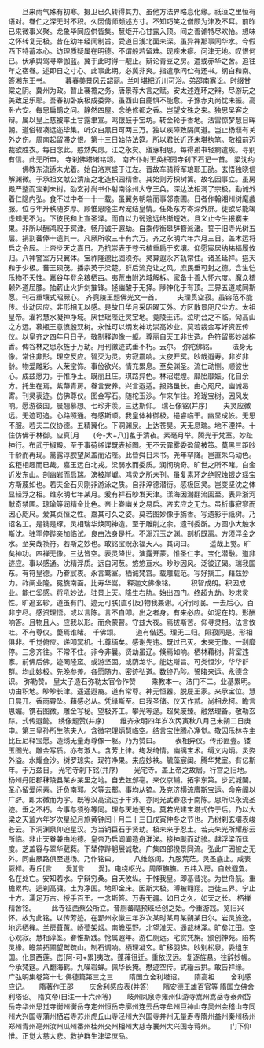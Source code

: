 <!-- { "loadSidebar": true } -->
　　旦来雨气殊有初寒。摄卫已久转得其力。虽他方法界略息化缘。祇洹之里恒有语对。眷伫之深无时不积。久因倩师频述方寸。不知巧笑之僧颇为津及不耳。前昨已来微事义聚。龙象毕同应供皆集。慧炬开心甘露入顶。间之善谑特尽欢怡。想味之怀转复无极。昔在幼年经闻制旨。受道日浅北面未深。虽异禅那事同华水。今假西下特蓄本心。访理质疑属在明德。不谓般若留难。现疾未瘳。问津无地。叹恨何已。伏承舆驾寻幸伽蓝。冀于此时得一觏止。辩论青豆之房。遣或赤华之舍。追往年之宿眷。述即日之寸心。此事此期。必冀非爽。指遣承问伫有还书。纲白和南。
答湘东王书。
　　暮春美景风云韶丽。兰叶堪把沂川可浴。弟邵南寡讼。时缀甘棠之阴。冀州为政。暂止褰襜之务。唐景荐大言之赋。安太述连环之辩。尽游玩之美致足乐耶。吾春初卧疾极成委弊。虽西山白鹿惧不能愈。子豫赤丸尚忧未振。高卧六安。每思扁鹊之问。静然四屋。念绝修都之香。岂望文殊之来。独思吴客之辩。属以皇上慈被率土甘露聿宣。鸣银鼓于宝坊。转金轮于香地。法雷惊梦慧日晖朝。道俗辐凑远迩毕集。听众白黑日可两三万。独以疾障致隔闻道。岂止杨濮有关外之伤。周南起留滞之恨。第十三日始侍法筵。所以君长近还未堪执笔。敬祖前迈裁欲胜衣。每自念此。愍然失虑。江之永矣。寤寐相思。每得弟书轻痾遣疾。寻别有信。此无所申。
寺刹佛塔诸铭颂。
南齐仆射王奂枳园寺刹下石记一首。
梁沈约
　　佛教东流适未尤着。始自洛京盛于江左。晋故车骑将军琅耶王劭。玄悟独晓信解渊微。于承祖文献公清庙之北造枳园精舍。其始则芳枳树篱。故名因事立。虽房殿严整而宝刹未树。劭玄孙尚书仆射南徐州大守王奂。深达法相洞了宗极。勤诚外着仁隐内弘。食不过中者一十一载。虽翼务朝端而事邻柰圃。日者作翰湘州树麾蠡服。位与年升秩随岁厚。顾惟恩隆主盻宠结皇情。任处东方寄深外屏。徒欲尽能竭虑知无不为。下彼民和上宣圣泽。而自以力弱途远终惭短效。且义止今生报褰来果。非所以酬鸿贶于冥津。畅丹诚于遐劫。自乘传衡皋辞簪派渚。誓于旧寺光树五层。捐割蕃俸十遗其一。凡厥所收三十有六万。齐之永明六年六月三日。盖木运将启之令辰。上帝步天之嘉日。乃抗崇表于苍云植重扃于玄壤。仰愿宸居纳祐福履攸归。八神警室万只翼体。宝祚隆邈比固须弥。灵算遐永齐轨常住。诸圣延祥。挹天和于少极。蕃王硕茂。播宗英于梁楚。群后流克让之风。庶民垂可封之德。含生恺乐物不夭性。嘉谷年登余粮栖亩。夷荒由附边城解柝。家备十善人怀六度。魔众稽颡外道屈膝。抽薪止火折剑摧锋。拯幽酸于无择。陟神化于有顶。三界五道咸同斯愿。刊石重壤式昭厥心。
齐竟陵王题佛光文一首。
　　夫理贯空寂。虽镕范不能传。业动因应。非形相无以感。是故日华月采昭曜天外。方区散景咫尺尘方。太祖皇帝。濯衿慧水凝神净域。厌世瑶陛迁灵宝地。竟陵王讳。泣明台之不临。恸高山之方远。慕瓶王意愤殷双树。永惟可以炳发神功崇高妙业。莫若裁金写好资匠传仪。以皇齐之四年月日子。敬制释迦像一躯。尊丽自天工非世造。色符留影妙越栴香。俾谷林之思永旌于万劫。用刊徽迹式垂不朽。云尔。
弥陀佛铭。
　　法身无像。常住非形。理空反应。智灭为灵。穷寂震响。大夜开冥。眇哉遐寿。非岁非龄。物爱雕彩。人荣宝饰。事俭欲兴。情充累息。至矣渊圣。流仁动恻。顺彼世心。成兹愿力。于惟净土。既丽且庄。琪路异色。林沼焜煌。靡胎靡娠。化自余方。托生在焉。紫蔕青房。眷言安养。兴言遐适。报路虽长。由心咫尺。幽诚曷寄。刊灵表迹。仿佛尊仪。图金写石。随柁玉沙。乍来乍往。玲珑宝树。因风发响。愿游彼国。晨翘慕想。七珍非羡。三达斯仰。
瑞石像铭(并序)
　　夫灵应微远。无迹可追。心路照通。有感斯顺。我皇体神御极。挹睿临干。幽显成帙。无思不服。若夫二仪协德。五精翼化。下洞渊泉。上达苍昊。天无息瑞。地不湮祥。十住仿佛于林御。应真[月　　(夸-大+八)]蚃于清夜。素毫月举。腾光于梵室。妙趾神行。布武于椒殿。至于事荷缃谍既表祯图。无不云霏雾委盈简被策。莫黑三距眇千龄而再现。暠露淳腴望凤盖而沾陛。此皆舜日未书。尧年罕降。岂直朱乌动色。玄秬相趣而已哉。嘉玉远自北戎。梁弱水而委质。润彻瑰奇。旷世之所不睹。白金近发东山。剖幽岩而启瑞。滂被崖巘。鸿灵之所未刊。虽复素环之绝贶烛银之瑶宝方斯蔑如也。若夫金石贝刚非游泳之质。自非淬德潜衍。感极回灵。岂变坚沈之体显轻浮之相。维永明七年某月。爰有祥石眇发天津。漾海因潮翻流回至。表异浙河献奇禁圃。琼瑜等润精金比色。帝上眷幽关之易启。咨玄应之无方。虽析事寂寥而因心咫尺。爱其贞恒之性。嘉其可久之姿。莫若图妙像于旃香。写遗影于祇树。乃诏名工。是镌是琢。灵相瑞华焕同神造。至于雕削之余。遗刊委斲。方圆小大触水斯沈。驻罕停跸亲加临试。良由法身是托。不溺沉玉之渊。剖析既离。方须浮金之水。至矣哉祯符。若斯之妙也。敢铭宝贶永福天人。其词曰。
　　遥哉上觉。旷矣神功。四禅无像。三达皆空。表灵降世。演露开蒙。惟圣仁宇。宝化潜融。道非迹应。事以感通。沈精浮质。远自河葱。悠悠亘水。眇眇因风。泛彼辽碣。瑞我国东。有符皇德。乃眷宸衷。永言鹫室。栖诚梵宫。载雕载范。写好摛工。藉兹妙力。祚阐业隆。冕旒南面。比寿华嵩。
释迦文佛像铭。
　　积智成朗。积因成业。能仁奚感。将吼妙法。驻景上天。降生右胁。始出四门。终超九劫。眇求灵性。旷追玄轸。道虽有门。迹无可朕(直引反)物我兼谢。心行同泯。一去后心。百非宁尽。感资理悟。或以言陈。言不自叩。出之者身。有来必应。如泥在钧。形酬响答。且物且人。应我以形。而余蒙瞽。守兹大夜。焉拔斯苦。仰寻灵相。法言攸吐。不有尊仪。薆焉谁睹。
千佛颂。
　　道有偕适。理无二归。照寂同是。形相俱非。千觉俯应。递叩冥机。七尊缅矣。感谢先违。既过已灭。未来无像。一刹靡停。三念齐往。不常不住。非今非曩。贤劫虽辽。倏焉如响。栖林藉树。背室违家。前佛后佛。迹罔隆窊。或游坚固。或荫龙华。能达斯旨。可类恒沙。华华群群。均此妙极。先晚参差。各愿随力。密迹弘道。数终乃陟。誓睹来运。永德含识。
弥勒赞。
皇太子造石弥勒太官令作赞
　　乘教本一。法门不二。业基累明。功由积地。眇眇长津。遥遥遐裔。道有常尊。神无恒器。脱屣王家。来承宝位。慧日晨开。香雨霄坠。藉感必从。凭缘斯至。曰我圣储。仪天作贰。尚相龙柯。瞻言思媚。镌石图微。雕金写秘。望极齐工。攀光等邃。超矣废臻。融然理备。敬勒玄踪。式传遐懿。
绣像题赞(并序)
　　维齐永明四年岁次丙寅秋八月己未朔二日庚申。第三皇孙所生陈夫人。含微宅理炳慧临空。结言宝住腾心净觉。敬因乐林寺主比丘尼释宝愿。造绣无量寿尊像一躯。乃为赞曰。
　　表相异仪。传形匪壹。镂玉图光。雕金写质。亦有淑人。含芳上律。绚发绮情。幽摛宝术。缛文内炳。灵姿外溢。水耀金沙。树罗琼实。现符净果。来应妙袟。毓藻宸闺。腾华梵室。有亿斯年。于万兹日。
光宅寺刹下铭(并序)
　　光宅寺。盖上帝之故居。行宫之旧地。杨州丹阳郡秣陵县某乡某里之地。自去兹邠亳。来仪京辅。拓宇东第。步武城闉。圣心留爱闲素。迁负南郭。义等去酆。事均从镐。及克济横流膺斯宝运。命帝阍以广辟。即太微而为宇。既等汉高流运于丰沛。亦同光武眷恋于南陈。思所以永流圣迹。垂之不朽。今事与须弥等同。理与天地无穷。莫若光建宝塔式传于后。乃以大梁之天监六年岁次星纪月旅黄钟闰十月二十三日戊寅仲冬之节也。乃树刹玄壤表峻苍云。下洞渊泉仰迫星汉。方当销巨石于贤劫。极未来于忍土。若夫朱光所耀彤云所临。非止天眷兼由地德。皇帝乃启阊阖造舟淮涘。接神颷而动骖。越浮梁而迳度。芝盖容与翠华葳蕤。下辇停跸躬展诚敬。广集四部揆景同流。弘此广因被之无外。同由厥路俱至道场。乃作铭曰。
　　八维悠阔。九服荒茫。灵圣底止。咸表厥祥。寿丘[言　　愛][言　　愛]。电绕枢光。周原膴膴。五纬入房。自兹遐夐。名在处亡。安知若水。宁辩穷桑。自天攸纵。于惟我皇。即基昔兆。为世舟航。重檐累构。迥刹高骧。土为净国。地即金床。因斯大极。溥被翱翔。岂徒三界。宁止十方。濡足万古。授手百王。一念斯答。万寿无疆。如日之久。如天之长。
栖禅精舍铭。
　　此寺征西蔡公所立。昔厕蕃麾预班经创之始。今重游践。览旧兴怀。故为此铭。以传芳迹。在郢州永徽三年岁次某时某月某朔某日尔。岩灵旅逸。地远栖禅。兰房葺蕙。峤甍架烟。南瞻巫野。北望淮天。遥哉林泽。旷矣江田。空心观寂。慧相淳筌。眷惟斯践。怆属遐年。游仁厕远。宅赏凭旃。颁创神苑。陪构灵椽。瞻禁拓圃望鹫疏山。制石调响。栖理凝玄。旷移羽旆。眇别松泉。委组东国。化景西莲。峦[阿-可+累]夷改。蓬萚徂迁。重依汉远。复逐旌悬。往辞妙幄。今承梵筵。八翻海鹤。九噪岩蝉。佩华长掩。懋迹空传。式籕云拱。敢告祥缘。
广弘明集卷第十七
佛德篇第三之三
　　隋国立舍利塔诏。　　隋高祖
　　舍利感应记。　　隋著作王邵
　　庆舍利感应表(并答)　　隋安德王雄百官等
隋国立佛舍利塔诏。
隋文帝(自注一十六州等)
　　岐州凤泉寺雍州仙游寺嵩州嵩岳寺泰州岱岳寺华州思觉寺衡州衡岳寺定州恒岳寺廓州连云岳寺牟州巨神山寺吴州会稽山寺同州大兴国寺蒲州栖岩寺苏州虎丘山寺泾州大兴国寺并州无量寿寺隋州益州秦州杨州郑州青州亳州汝州瓜州番州桂州交州相州大慈寺襄州大兴国寺蒋州。
　　门下仰惟。正觉大慈大悲。救护群生津梁庶品。
